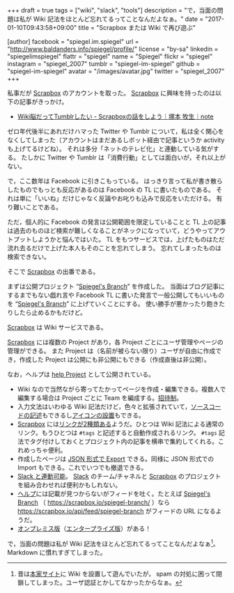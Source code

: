 +++
draft = true
tags = ["wiki", "slack", "tools"]
description = "で，当面の問題は私が Wiki 記法をほとんど忘れてるってことなんだよなぁ。"
date = "2017-01-10T09:43:58+09:00"
title = "Scrapbox または Wiki で再び遊ぶ"

[author]
  facebook = "spiegel.im.spiegel"
  url = "http://www.baldanders.info/spiegel/profile/"
  license = "by-sa"
  linkedin = "spiegelimspiegel"
  flattr = "spiegel"
  name = "Spiegel"
  flickr = "spiegel"
  instagram = "spiegel_2007"
  tumblr = "spiegel-im-spiegel"
  github = "spiegel-im-spiegel"
  avatar = "/images/avatar.jpg"
  twitter = "spiegel_2007"
+++

私事だが [Scrapbox] のアカウントを取った。
[Scrapbox] に興味を持ったのは以下の記事がきっかけ。

- [Wiki脳だってTumblrしたい - Scrapboxの話をしよう｜塚本 牧生｜note](https://note.mu/tsukamoto/n/n9c6a0ea7030b)

ゼロ年代後半にあれだけハマった Twitter や Tumblr について，私は全く関心をなくしてしまった（アカウントはまだあるしボット経由で記事というか activity も上げてるけどね）。
それは多分「ネットのテレビ化」と連動している気がする。
たしかに Twitter や Tumblr は「消費行動」としては面白いが，それ以上がない。

で，ここ数年は Facebook に引きこもっている。
はっきり言って私が書き散らしたものでもっとも反応があるのは Facebook の TL に書いたものである。
それは単に「いいね」だけじゃなく反論やお叱りも込みで反応をいただける。
有り難いことである。

ただ，個人的に Facebook の発言は公開範囲を限定していることと TL 上の記事は過去のものほど検索が難しくなることがネックになっていて，どうやってアウトプットしようかと悩んではいた。
TL をもつサービスでは，上げたものはただ流れ去るだけで上げた本人もそのことを忘れてしまう。
忘れてしまったものは検索できない。

そこで [Scrapbox] の出番である。

まずは公開プロジェクト “[Spiegel's Branch]” を作成した。
当面はブログ記事にするまでもない戯れ言や Facebook TL に書いた発言で一般公開してもいいものを “[Spiegel's Branch]” に上げていくことにする。
使い勝手が悪かったり飽きたりしたら止めるかもだけど。

[Scrapbox] は Wiki サービスである。

[Scrapbox] には複数の Project があり，各 Project ごとにユーザ管理やページの管理ができる。
また Project は（名前が被らない限り）ユーザが自由に作成でき，作成した Project は公開にも非公開にもできる（作成直後は非公開）。

なお，ヘルプは [help Project](https://scrapbox.io/help/ "Scrapbox ヘルプ - Scrapbox") として公開されている。

- Wiki なので当然ながら寄ってたかってページを作成・編集できる。複数人で編集する場合は Project ごとに Team を編成する。[招待制](https://scrapbox.io/help/%E3%83%A1%E3%83%B3%E3%83%90%E3%83%BC%E3%82%92%E8%BF%BD%E5%8A%A0%E3%81%99%E3%82%8B "メンバーを追加する - Scrapbox ヘルプ - Scrapbox")。
- 入力文法はいわゆる Wiki 記法だけど，色々と拡張されていて，[ソースコードの記述](https://scrapbox.io/help/%E3%82%B3%E3%83%BC%E3%83%89%E3%83%96%E3%83%AD%E3%83%83%E3%82%AF%E8%A8%98%E6%B3%95 "コードブロック記法 - Scrapbox ヘルプ - Scrapbox")もできるし[アイコンの設置](https://scrapbox.io/help/%E3%82%A2%E3%82%A4%E3%82%B3%E3%83%B3%E8%A8%98%E6%B3%95 "アイコン記法 - Scrapbox ヘルプ - Scrapbox")もできる。
- [Scrapbox] には[リンクが2種類ある](https://scrapbox.io/help/%E3%83%9A%E3%83%BC%E3%82%B8%E3%82%92%E3%83%AA%E3%83%B3%E3%82%AF%E3%81%99%E3%82%8B "ページをリンクする - Scrapbox ヘルプ - Scrapbox")ようだ。ひとつは Wiki 記法による通常のリンク。もうひとつは `#tags` と記述すると自動作成されるリンク。 `#tags` 記法でタグ付けしておくとプロジェクト内の記事を横串で集約してくれる。これめっちゃ便利。
- 作成したページは [JSON 形式で Export](https://scrapbox.io/help/%E3%82%A4%E3%83%B3%E3%83%9D%E3%83%BC%E3%83%88%E3%83%BB%E3%82%A8%E3%82%AF%E3%82%B9%E3%83%9D%E3%83%BC%E3%83%88%E3%81%99%E3%82%8B "インポート・エクスポートする - Scrapbox ヘルプ - Scrapbox") できる。同様に JSON 形式での Import もできる。これでいつでも撤退できる。
- [Slack と連動可能](https://scrapbox.io/help/Slack%E3%81%AB%E6%9B%B4%E6%96%B0%E3%82%92%E9%80%9A%E7%9F%A5%E3%81%99%E3%82%8B "Slackに更新を通知する - Scrapbox ヘルプ - Scrapbox")。 [Slack] のチーム/チャネルと [Scrapbox] のプロジェクトを組み合わせれば便利かもしれない。
- [ヘルプ](https://scrapbox.io/help/ "Scrapbox ヘルプ - Scrapbox")には記載が見つからないがフィードを吐く。たとえば [Spiegel's Branch] （ https://scrapbox.io/spiegel-branch/ ）なら https://scrapbox.io/api/feed/spiegel-branch がフィードの URL になるようだ。
- [オンプレミス版](https://scrapbox.io/help/%E3%82%AA%E3%83%B3%E3%83%97%E3%83%AC%E7%89%88%E3%81%AE%E5%88%A9%E7%94%A8%E3%82%AC%E3%82%A4%E3%83%89 "オンプレ版の利用ガイド - Scrapbox ヘルプ - Scrapbox")（[エンタープライズ版](https://scrapbox.io/enterprise "Scrapbox - Enterprise")）がある！

で，当面の問題は私が Wiki 記法をほとんど忘れてるってことなんだよなぁ[^w]。
Markdown に慣れすぎてしまった。

[^w]: 昔は[本家サイト](http://www.baldanders.info/ "Baldanders.info")に Wiki を設置して遊んでいたが， spam の対処に困って閉鎖してしまった。ユーザ認証とかしてなかったからなぁ。

[Scrapbox]: https://scrapbox.io/ "Scrapbox - A new style of team wiki"
[Spiegel's Branch]: https://scrapbox.io/spiegel-branch/ "Spiegel's Branch - Scrapbox"
[Slack]: https://slack.com/ "Slack: Be less busy"
